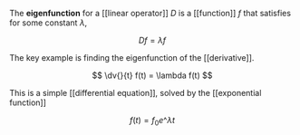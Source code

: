 The **eigenfunction** for a [[linear operator]] $D$ is a [[function]] $f$ that satisfies for some constant $\lambda$,

$$
Df = \lambda f
$$

The key example is finding the eigenfunction of the [[derivative]].

$$
\dv{}{t} f(t) = \lambda f(t)
$$

This is a simple [[differential equation]], solved by the [[exponential function]]

$$
f(t) = f_0 e\^{\lambda t}
$$